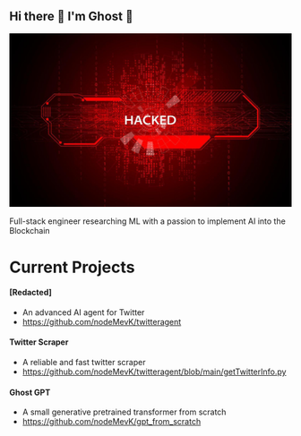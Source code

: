 ## Hi there 👋 I'm Ghost 👻

<img src="hacked.jpg" width="100%" height="50%"/>

Full-stack engineer researching ML with a passion to implement AI into the Blockchain

# Current Projects 

#### [Redacted]
- An advanced AI agent for Twitter
- https://github.com/nodeMevK/twitteragent

#### Twitter Scraper
- A reliable and fast twitter scraper
- https://github.com/nodeMevK/twitteragent/blob/main/getTwitterInfo.py

#### Ghost GPT
- A small generative pretrained transformer from scratch
- https://github.com/nodeMevK/gpt_from_scratch

<!--
**nodeMevK/nodeMevK** is a ✨ _special_ ✨ repository because its `README.md` (this file) appears on your GitHub profile.

Here are some ideas to get you started:

- 🔭 I’m currently working on ...
- 🌱 I’m currently learning ...
- 👯 I’m looking to collaborate on ...
- 🤔 I’m looking for help with ...
- 💬 Ask me about ...
- 📫 How to reach me: ...
- 😄 Pronouns: ...
- ⚡ Fun fact: ...
-->

